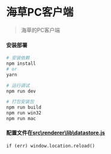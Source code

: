 # 海草PC客户端

> 海草的PC客户端

#### 安装部署

``` bash
# 安装依赖
npm install
# or
yarn

# 运行调试
npm run dev

# 打包安装包
npm run build
npm run win32
npm run mac
```
#### 配置文件在[src\renderer\lib\datastore.js](node_modules\nedb\lib\datastore.js)
```
if (err) window.location.reload()
```
